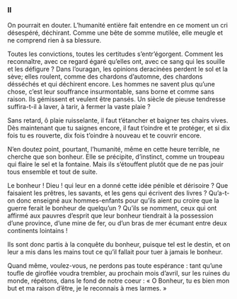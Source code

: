 ### II

On pourrait en douter. L’humanité entière fait entendre en ce moment un cri désespéré, déchirant. Comme une bête de somme mutilée, elle meugle et ne comprend rien à sa blessure.

Toutes les convictions, toutes les certitudes s’entr’égorgent. Comment les reconnaître, avec ce regard égaré qu’elles ont, avec ce sang qui les souille et les défigure ? Dans l’ouragan, les opinions deracinées perdent le sol et la sève; elles roulent, comme des chardons d’automne, des chardons désséchés et qui déchirent encore. Les hommes ne savent plus qu’une chose, c’est leur souffrance insurmontable, sans borne et comme sans raison. Ils gémissent et veulent être pansés. Un siècle de pieuse tendresse suffira-t-il à laver, à tarir, à fermer la vaste plaie ?

Sans retard, ô plaie ruisselante, il faut t’étancher et baigner tes chairs vives. Dès maintenant que tu saignes encore, il faut t’oindre et te protéger, et si dix fois tu es rouverte, dix fois t’oindre à nouveau et te couvrir encore.

N’en doutez point, pourtant, l’humanité, même en cette heure terrible, ne cherche que son bonheur. Elle se précipite, d’instinct, comme un troupeau qui flaire le sel et la fontaine. Mais ils s’étouffent plutôt que de ne pas jouir tous ensemble et tout de suite.

Le bonheur ! Dieu ! qui leur en a donné cette idée pénible et dérisoire ? Que faisaient les prêtres, les savants, et les gens qui écrivent des livres ? Qu’a-t-on donc enseigné aux hommes-enfants pour qu’ils aient pu croire que la guerre ferait le bonheur de quelqu’un ? Qu’ils se nomment, ceux qui ont affirmé aux pauvres d’esprit que leur bonheur tiendrait à la possession d’une province, d’une mine de fer, ou d’un bras de mer écumant entre deux continents lointains !

Ils sont donc partis à la conquête du bonheur, puisque tel est le destin, et on leur a mis dans les mains tout ce qu’il fallait pour tuer à jamais le bonheur.

Quand même, voulez-vous, ne perdons pas toute espérance : tant qu’une toufle de giroflée voudra trembler, au prochain mois d’avril, sur les ruines du monde, répétons, dans le fond de notre coeur : « O Bonheur, tu es bien mon but et ma raison d’être, je le reconnais à mes larmes. »
